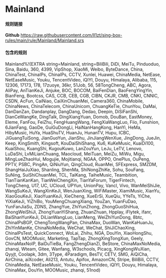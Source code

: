 # Mainland

#### 规则链接


**Github**
https://raw.githubusercontent.com/ll1zt/sing-box-rules/main/rule/Mainland/Mainland.srs


#### 包含的规则
Mainland%!(EXTRA string=Mainland, string=BiliBili, DiDi, MeiTu, Pinduoduo, Sina, Baidu, 360, 4399, VipShop, XiaoMi, Weibo, ByteDance, China, ChinaTest, ChinaIPs, ChinaIPs, CCTV, Xunlei, Huawei, ChinaMedia, NetEase, NetEaseMusic, Youku, TencentVideo, iQIYI, Douyu, Himalaya, Alibaba, 115, 12306, 17173, 178, 17zuoye, 36kr, 51Job, 56, 58TongCheng, ABC, Agora, AliPay, AnTianKeJi, Anjuke, BOC, BOCOM, BaiFenDian, BaoFengYingYin, BianFeng, Bootcss, CAS, CCB, CEB, CGB, CIBN, CKJR, CMB, CNKI, CNNIC, CSDN, AcFun, CaiNiao, CaiXinChuanMei, Camera360, ChinaMobile, ChinaNews, ChinaTelecom, ChinaUnicom, ChuangKeTie, ChunYou, DaMai, DanDanZan, Dandanplay, DangDang, Dedao, Deepin, DiSiFanShi, DianCeWangKe, DingTalk, DingXiangYuan, Domob, DouBan, EastMoney, Eleme, FanFou, FeiZhu, FengHuangWang, FengXiaWangLuo, Fiio, Funshion, 6JianFang, GaoDe, GuiGuDongLi, HaiNanHangKong, HanYi, HeMa, HibyMusic, HuYa, HuaShuTV, HuanJu, HunanTV, Hupu, ICBC, JiGuangTuiSong, JianGuoYun, JianShu, JinJiangWenXue, JingDong, JueJin, Keep, KingSmith, Kingsoft, KouDaiShiShang, Ku6, KuKeMusic, KuaiDi100, KuaiShou, KuangShi, KugouKuwo, LanZouYun, LeJu, LeTV, Lenovo, LuDaShi, LvMiLianChuang, Maocloud, MeiTuan, MeiZu, MiWu, Migu, MingLueZhaoHui, Mogujie, Mojitianqi, NGAA, OPPO, OnePlus, OuPeng, PPTV, PSBC, PingAn, QiNiuYun, QingCloud, RuanMei, SFExpress, SMZDM, ShangHaiJuXiao, Shanling, ShenMa, ShiNongZhiKe, Sohu, SouFang, SuNing, SuiShiChuanMei, TCL, TaiKang, TaiheMusic, Teambition, TianTianKanKan, TianWeiChengXin, TianYaForum, TigerFintech, TongCheng, U17, UC, UCloud, UPYun, UnionPay, Vancl, Vivo, WanMeiShiJie, WangSuKeJi, WangXinKeJi, WenJuanXing, WiFiMaster, XiamiMusic, XianYu, XiaoGouKeJi, XiaoYuanKeJi, XieCheng, XueErSi, XueQiu, YYeTs, YiChe, YiXiaKeJi, YiZhiBo, YouMengChuangXiang, YouZan, YuanFuDao, YunFanJiaSu, ZDNS, ZhangYue, ZhiYunZhong, ZhongGuoShiHua, ZhongWeiShiJi, ZhongYuanYiShang, ZhuanZhuan, Hpplay, iFlytek, ifanr, BaiShanYunKeJi, DiLianWangLuo, LianMeng, WeiZhiYunDong, 8btc, ChinaIPsBGP, ChengTongWangPan, ChinaMax, DuoWan, WanKaHuanJu, ZhiYinManKe, ChinaNoMedia, WeChat, WeChat, ShiJiChaoXing, ChinaIPsTest, QuickConnect, WoLai, Zhihu, NGA, DouYin, XiaoHongShu, GovCN, MOOMusic, Marketing, TapTap, ZhongXingTongXun, Geely, ChinaMaxNoIP, BaiDuTieBa, FangZhengDianZi, BeStore, ChinaMaxNoMedia, zhanqi, Wteam, Gitee, Wanfang, W3schools, Picacg, XingKongWuXian, Qyyjt, Coolapk, 3dm, 3Type, 4Paradigm, BesTV, CETV, SMG, AiQiCha, AirChina, aiXcoder, Ali213, Antutu, Apifox, AmazonCN, Stripe, BiliBili, CCTV, ChinaMedia, NetEaseMusic, Youku, TencentVideo, iQIYI, Douyu, Himalaya, ChinaMax, DouYin, MOOMusic, zhanqi, 51nod)